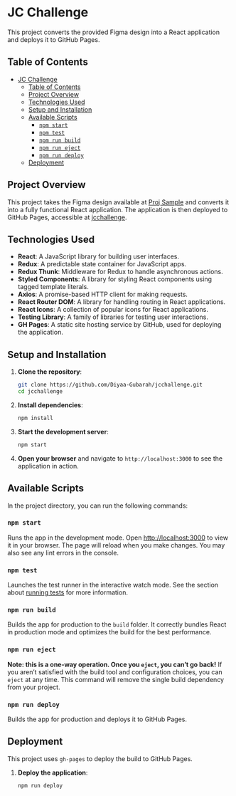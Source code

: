 # JC Challenge

This project converts the provided Figma design into a React application and deploys it to GitHub Pages.

## Table of Contents
- [JC Challenge](#jc-challenge)
  - [Table of Contents](#table-of-contents)
  - [Project Overview](#project-overview)
  - [Technologies Used](#technologies-used)
  - [Setup and Installation](#setup-and-installation)
  - [Available Scripts](#available-scripts)
    - [`npm start`](#npm-start)
    - [`npm test`](#npm-test)
    - [`npm run build`](#npm-run-build)
    - [`npm run eject`](#npm-run-eject)
    - [`npm run deploy`](#npm-run-deploy)
  - [Deployment](#deployment)

## Project Overview
This project takes the Figma design available at [Proj Sample](https://www.figma.com/file/x9NiJ2c0NZqRnSzcpmWFzA/Proj-Sample?type=design&node-id=1-71&mode=design) and converts it into a fully functional React application. The application is then deployed to GitHub Pages, accessible at [jcchallenge](https://diyaa-gubarah.github.io/jcchallenge/).

## Technologies Used
- **React**: A JavaScript library for building user interfaces.
- **Redux**: A predictable state container for JavaScript apps.
- **Redux Thunk**: Middleware for Redux to handle asynchronous actions.
- **Styled Components**: A library for styling React components using tagged template literals.
- **Axios**: A promise-based HTTP client for making requests.
- **React Router DOM**: A library for handling routing in React applications.
- **React Icons**: A collection of popular icons for React applications.
- **Testing Library**: A family of libraries for testing user interactions.
- **GH Pages**: A static site hosting service by GitHub, used for deploying the application.

## Setup and Installation
1. **Clone the repository**:
    ```sh
    git clone https://github.com/Diyaa-Gubarah/jcchallenge.git
    cd jcchallenge
    ```

2. **Install dependencies**:
    ```sh
    npm install
    ```

3. **Start the development server**:
    ```sh
    npm start
    ```

4. **Open your browser** and navigate to `http://localhost:3000` to see the application in action.

## Available Scripts
In the project directory, you can run the following commands:

### `npm start`
Runs the app in the development mode. Open [http://localhost:3000](http://localhost:3000) to view it in your browser. The page will reload when you make changes. You may also see any lint errors in the console.

### `npm test`
Launches the test runner in the interactive watch mode. See the section about [running tests](https://facebook.github.io/create-react-app/docs/running-tests) for more information.

### `npm run build`
Builds the app for production to the `build` folder. It correctly bundles React in production mode and optimizes the build for the best performance.

### `npm run eject`
**Note: this is a one-way operation. Once you `eject`, you can’t go back!** If you aren’t satisfied with the build tool and configuration choices, you can `eject` at any time. This command will remove the single build dependency from your project.

### `npm run deploy`
Builds the app for production and deploys it to GitHub Pages.

## Deployment
This project uses `gh-pages` to deploy the build to GitHub Pages.

1. **Deploy the application**:
    ```sh
    npm run deploy
    ```
